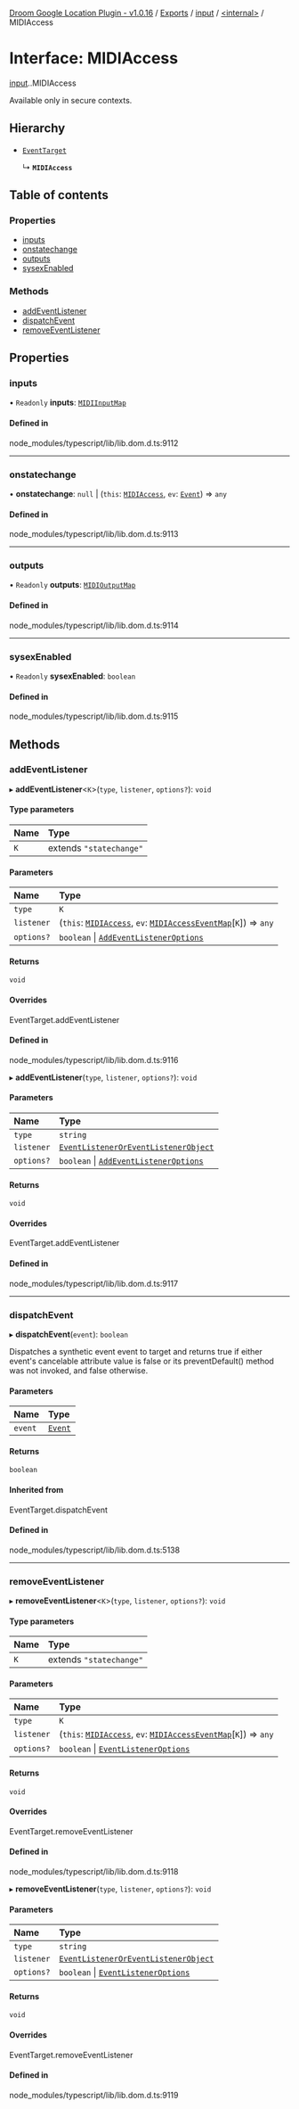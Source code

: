 [Droom Google Location Plugin - v1.0.16](../README.md) / [Exports](../modules.md) / [input](../modules/input.md) / [<internal\>](../modules/input._internal_.md) / MIDIAccess

# Interface: MIDIAccess

[input](../modules/input.md).[<internal>](../modules/input._internal_.md).MIDIAccess

Available only in secure contexts.

## Hierarchy

- [`EventTarget`](../modules/input._internal_.md#eventtarget)

  ↳ **`MIDIAccess`**

## Table of contents

### Properties

- [inputs](input._internal_.MIDIAccess.md#inputs)
- [onstatechange](input._internal_.MIDIAccess.md#onstatechange)
- [outputs](input._internal_.MIDIAccess.md#outputs)
- [sysexEnabled](input._internal_.MIDIAccess.md#sysexenabled)

### Methods

- [addEventListener](input._internal_.MIDIAccess.md#addeventlistener)
- [dispatchEvent](input._internal_.MIDIAccess.md#dispatchevent)
- [removeEventListener](input._internal_.MIDIAccess.md#removeeventlistener)

## Properties

### inputs

• `Readonly` **inputs**: [`MIDIInputMap`](../modules/input._internal_.md#midiinputmap)

#### Defined in

node_modules/typescript/lib/lib.dom.d.ts:9112

___

### onstatechange

• **onstatechange**: ``null`` \| (`this`: [`MIDIAccess`](../modules/input._internal_.md#midiaccess), `ev`: [`Event`](../modules/input._internal_.md#event)) => `any`

#### Defined in

node_modules/typescript/lib/lib.dom.d.ts:9113

___

### outputs

• `Readonly` **outputs**: [`MIDIOutputMap`](../modules/input._internal_.md#midioutputmap)

#### Defined in

node_modules/typescript/lib/lib.dom.d.ts:9114

___

### sysexEnabled

• `Readonly` **sysexEnabled**: `boolean`

#### Defined in

node_modules/typescript/lib/lib.dom.d.ts:9115

## Methods

### addEventListener

▸ **addEventListener**<`K`\>(`type`, `listener`, `options?`): `void`

#### Type parameters

| Name | Type |
| :------ | :------ |
| `K` | extends ``"statechange"`` |

#### Parameters

| Name | Type |
| :------ | :------ |
| `type` | `K` |
| `listener` | (`this`: [`MIDIAccess`](../modules/input._internal_.md#midiaccess), `ev`: [`MIDIAccessEventMap`](input._internal_.MIDIAccessEventMap.md)[`K`]) => `any` |
| `options?` | `boolean` \| [`AddEventListenerOptions`](input._internal_.AddEventListenerOptions.md) |

#### Returns

`void`

#### Overrides

EventTarget.addEventListener

#### Defined in

node_modules/typescript/lib/lib.dom.d.ts:9116

▸ **addEventListener**(`type`, `listener`, `options?`): `void`

#### Parameters

| Name | Type |
| :------ | :------ |
| `type` | `string` |
| `listener` | [`EventListenerOrEventListenerObject`](../modules/input._internal_.md#eventlisteneroreventlistenerobject) |
| `options?` | `boolean` \| [`AddEventListenerOptions`](input._internal_.AddEventListenerOptions.md) |

#### Returns

`void`

#### Overrides

EventTarget.addEventListener

#### Defined in

node_modules/typescript/lib/lib.dom.d.ts:9117

___

### dispatchEvent

▸ **dispatchEvent**(`event`): `boolean`

Dispatches a synthetic event event to target and returns true if either event's cancelable attribute value is false or its preventDefault() method was not invoked, and false otherwise.

#### Parameters

| Name | Type |
| :------ | :------ |
| `event` | [`Event`](../modules/input._internal_.md#event) |

#### Returns

`boolean`

#### Inherited from

EventTarget.dispatchEvent

#### Defined in

node_modules/typescript/lib/lib.dom.d.ts:5138

___

### removeEventListener

▸ **removeEventListener**<`K`\>(`type`, `listener`, `options?`): `void`

#### Type parameters

| Name | Type |
| :------ | :------ |
| `K` | extends ``"statechange"`` |

#### Parameters

| Name | Type |
| :------ | :------ |
| `type` | `K` |
| `listener` | (`this`: [`MIDIAccess`](../modules/input._internal_.md#midiaccess), `ev`: [`MIDIAccessEventMap`](input._internal_.MIDIAccessEventMap.md)[`K`]) => `any` |
| `options?` | `boolean` \| [`EventListenerOptions`](input._internal_.EventListenerOptions.md) |

#### Returns

`void`

#### Overrides

EventTarget.removeEventListener

#### Defined in

node_modules/typescript/lib/lib.dom.d.ts:9118

▸ **removeEventListener**(`type`, `listener`, `options?`): `void`

#### Parameters

| Name | Type |
| :------ | :------ |
| `type` | `string` |
| `listener` | [`EventListenerOrEventListenerObject`](../modules/input._internal_.md#eventlisteneroreventlistenerobject) |
| `options?` | `boolean` \| [`EventListenerOptions`](input._internal_.EventListenerOptions.md) |

#### Returns

`void`

#### Overrides

EventTarget.removeEventListener

#### Defined in

node_modules/typescript/lib/lib.dom.d.ts:9119
